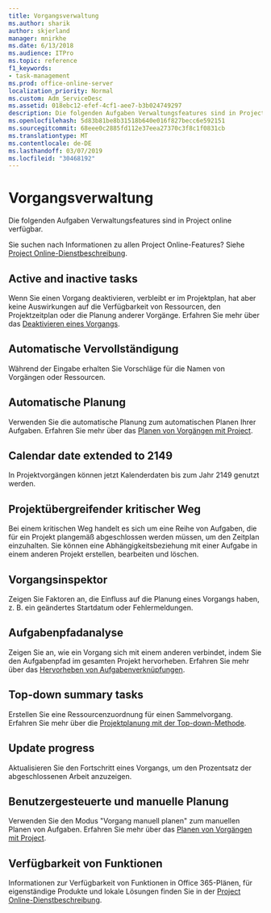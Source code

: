 ```yaml
---
title: Vorgangsverwaltung
ms.author: sharik
author: skjerland
manager: mnirkhe
ms.date: 6/13/2018
ms.audience: ITPro
ms.topic: reference
f1_keywords:
- task-management
ms.prod: office-online-server
localization_priority: Normal
ms.custom: Adm_ServiceDesc
ms.assetid: 018ebc12-efef-4cf1-aee7-b3b024749297
description: Die folgenden Aufgaben Verwaltungsfeatures sind in Project online verfügbar.
ms.openlocfilehash: 5d83b81be8b31518b640e016f827becc6e592151
ms.sourcegitcommit: 68eee0c2885fd112e37eea27370c3f8c1f0831cb
ms.translationtype: MT
ms.contentlocale: de-DE
ms.lasthandoff: 03/07/2019
ms.locfileid: "30468192"
---
```

# <a name="task-management"></a>Vorgangsverwaltung

Die folgenden Aufgaben Verwaltungsfeatures sind in Project online verfügbar.
  
Sie suchen nach Informationen zu allen Project Online-Features? Siehe [Project Online-Dienstbeschreibung](project-online-service-description.md).
  
## <a name="active-and-inactive-tasks"></a>Active and inactive tasks
<a name="bkmk_ActiveInactiveTasks"> </a>

Wenn Sie einen Vorgang deaktivieren, verbleibt er im Projektplan, hat aber keine Auswirkungen auf die Verfügbarkeit von Ressourcen, den Projektzeitplan oder die Planung anderer Vorgänge. Erfahren Sie mehr über das [Deaktivieren eines Vorgangs](https://go.microsoft.com/fwlink/p/?LinkId=271335).
  
## <a name="auto-complete"></a>Automatische Vervollständigung
<a name="bkmk_AutoComplete"> </a>

Während der Eingabe erhalten Sie Vorschläge für die Namen von Vorgängen oder Ressourcen. 
  
## <a name="automatic-scheduling"></a>Automatische Planung
<a name="bkmk_AutomaticScheduling"> </a>

Verwenden Sie die automatische Planung zum automatischen Planen Ihrer Aufgaben. Erfahren Sie mehr über das [Planen von Vorgängen mit Project](https://go.microsoft.com/fwlink/p/?LinkId=271331). 
  
## <a name="calendar-date-extended-to-2149"></a>Calendar date extended to 2149
<a name="bkmk_Calendardatextended"> </a>

In Projektvorgängen können jetzt Kalenderdaten bis zum Jahr 2149 genutzt werden. 
  
## <a name="cross-project-critical-path"></a>Projektübergreifender kritischer Weg
<a name="bkmk_Cross_projectcriticalpath"> </a>

Bei einem kritischen Weg handelt es sich um eine Reihe von Aufgaben, die für ein Projekt plangemäß abgeschlossen werden müssen, um den Zeitplan einzuhalten. Sie können eine Abhängigkeitsbeziehung mit einer Aufgabe in einem anderen Projekt erstellen, bearbeiten und löschen. 
  
## <a name="task-inspector"></a>Vorgangsinspektor
<a name="bkmk_Taskinspector"> </a>

Zeigen Sie Faktoren an, die Einfluss auf die Planung eines Vorgangs haben, z. B. ein geändertes Startdatum oder Fehlermeldungen.
  
## <a name="task-path-analysis"></a>Aufgabenpfadanalyse
<a name="bkmk_TaskPath"> </a>

Zeigen Sie an, wie ein Vorgang sich mit einem anderen verbindet, indem Sie den Aufgabenpfad im gesamten Projekt hervorheben. Erfahren Sie mehr über das [Hervorheben von Aufgabenverknüpfungen](https://go.microsoft.com/fwlink/p/?LinkId=271345).
  
## <a name="top-down-summary-tasks"></a>Top-down summary tasks
<a name="bkmk_Topdownsummarytasks"> </a>

Erstellen Sie eine Ressourcenzuordnung für einen Sammelvorgang. Erfahren Sie mehr über die [Projektplanung mit der Top-down-Methode](https://go.microsoft.com/fwlink/p/?LinkId=271333).
  
## <a name="update-progress"></a>Update progress
<a name="bkmk_Updateprogress"> </a>

Aktualisieren Sie den Fortschritt eines Vorgangs, um den Prozentsatz der abgeschlossenen Arbeit anzuzeigen.
  
## <a name="user-controlled-and-manual-scheduling"></a>Benutzergesteuerte und manuelle Planung
<a name="bkmk_User_controlledManualscheduling"> </a>

Verwenden Sie den Modus "Vorgang manuell planen" zum manuellen Planen von Aufgaben. Erfahren Sie mehr über das [Planen von Vorgängen mit Project](https://go.microsoft.com/fwlink/p/?LinkId=271331).
  
## <a name="feature-availability"></a>Verfügbarkeit von Funktionen
<a name="bkmk_User_controlledManualscheduling"> </a>

Informationen zur Verfügbarkeit von Funktionen in Office 365-Plänen, für eigenständige Produkte und lokale Lösungen finden Sie in der [Project Online-Dienstbeschreibung](project-online-service-description.md).
  

